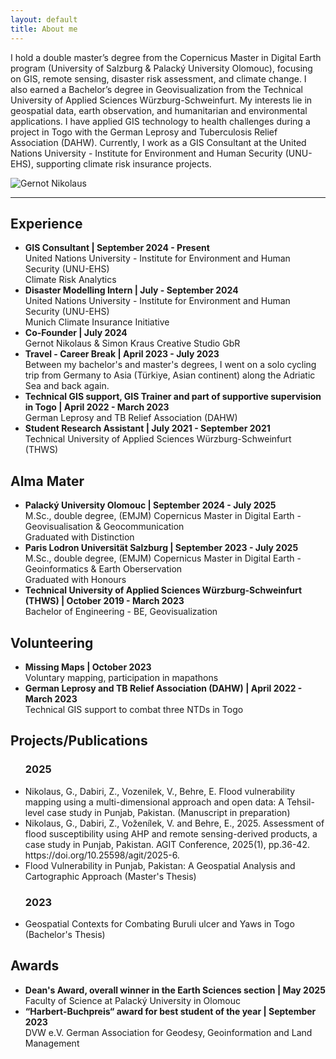 ```yaml
---
layout: default
title: About me
---
```


<div class="about-container">
    <div class="about-text">
        <p>I hold a double master’s degree from the Copernicus Master in Digital Earth program (University of Salzburg & Palacký University Olomouc), focusing on GIS, remote sensing, disaster risk assessment, and climate change. I also earned a Bachelor’s degree in Geovisualization from the Technical University of Applied Sciences Würzburg-Schweinfurt. My interests lie in geospatial data, earth observation, and humanitarian and environmental applications. I have applied GIS technology to health challenges during a project in Togo with the German Leprosy and Tuberculosis Relief Association (DAHW). Currently, I work as a GIS Consultant at the United Nations University - Institute for Environment and Human Security (UNU-EHS), supporting climate risk insurance projects.</p>
    </div>
    <img src="{{ "/assets/images/GernotNikolaus_portrait.jpg" | relative_url }}" alt="Gernot Nikolaus" class="about-image">
</div>

<!-- Icons Section -->
<div class="contact-icons">
    <a href="https://www.linkedin.com/in/gernot-nikolaus/" target="_blank" aria-label="LinkedIn">
        <i class="fab fa-linkedin"></i>
    </a>
    <a href="mailto:gernot.nikolaus@stud.plus.ac.at" aria-label="Email">
        <i class="fas fa-envelope"></i>
    </a>
</div>

<hr class="section-divider">

<h2>Experience</h2>
<ul>
    <li>
        <strong>GIS Consultant | September 2024 - Present</strong>
        <br>United Nations University - Institute for Environment and Human Security (UNU-EHS)
        <br>Climate Risk Analytics
    </li>
    <li>
        <strong>Disaster Modelling Intern | July - September 2024 </strong>
        <br>United Nations University - Institute for Environment and Human Security (UNU-EHS)
        <br>Munich Climate Insurance Initiative
    </li>
    <li>
        <strong>Co-Founder | July 2024</strong>
        <br>Gernot Nikolaus & Simon Kraus Creative Studio GbR
    </li>
    <li>
        <strong>Travel - Career Break | April 2023 - July 2023 </strong>
        <br>Between my bachelor's and master's degrees, I went on a solo cycling trip from Germany to Asia (Türkiye, Asian continent) along the Adriatic Sea and back again.
    </li>
    <li>
        <strong>Technical GIS support, GIS Trainer and part of supportive supervision in Togo | April 2022 - March 2023</strong>
        <br> German Leprosy and TB Relief Association (DAHW)
    </li>
    <li>
        <strong>Student Research Assistant | July 2021 - September 2021</strong>
        <br> Technical University of Applied Sciences Würzburg-Schweinfurt (THWS)
    </li>
</ul>

<h2>Alma Mater</h2>
<ul>
    <li>
        <strong>Palacký University Olomouc | September 2024 - July 2025</strong>
        <br>M.Sc., double degree, (EMJM) Copernicus Master in Digital Earth - Geovisualisation & Geocommunication
        <br>Graduated with Distinction
    </li>
    <li>
        <strong>Paris Lodron Universität Salzburg | September 2023 - July 2025</strong>
        <br>M.Sc., double degree, (EMJM) Copernicus Master in Digital Earth - Geoinformatics & Earth Oberservation
        <br>Graduated with Honours
    </li>
    <li>
        <strong>Technical University of Applied Sciences Würzburg-Schweinfurt (THWS) | October 2019 - March 2023</strong>
        <br>Bachelor of Engineering - BE, Geovisualization
    </li>
</ul>

<h2>Volunteering</h2>
<ul>
    <li>
        <strong>Missing Maps | October 2023</strong>
        <br>Voluntary mapping, participation in mapathons
    </li>
    <li>
        <strong>German Leprosy and TB Relief Association (DAHW) | April 2022 - March 2023</strong>
        <br>Technical GIS support to combat three NTDs in Togo
    </li>
</ul>

<h2>Projects/Publications</h2>
<ul>
    <h3>2025</h3>
    <li>
        Nikolaus, G., Dabiri, Z., Vozenilek, V., Behre, E. Flood vulnerability mapping using a multi-dimensional approach and open data: A Tehsil-level case study in Punjab, Pakistan. (Manuscript in preparation)
    </li>
    <li>
        Nikolaus, G., Dabiri, Z., Voženílek, V. and Behre, E., 2025. Assessment of flood susceptibility using AHP and remote sensing-derived products, a case study in Punjab, Pakistan. AGIT Conference, 2025(1), pp.36-42. https://doi.org/10.25598/agit/2025-6.
    </li>
    <li>
     Flood Vulnerability in Punjab, Pakistan: A Geospatial Analysis and Cartographic Approach (Master's Thesis)
    </li>
    <h3>2023</h3>
    <li>
     Geospatial Contexts for Combating Buruli ulcer and Yaws in Togo (Bachelor's Thesis)
    </li>
</ul>

<h2>Awards</h2>
<ul>
    <li>
        <strong>Dean's Award, overall winner in the Earth Sciences section | May 2025</strong>
        <br>Faculty of Science at Palacký University in Olomouc
    </li>
    <li>
        <strong>“Harbert-Buchpreis“ award for best student of the year | September 2023</strong>
        <br>DVW e.V. German Association for Geodesy, Geoinformation and Land Management     
    </li>
</ul>